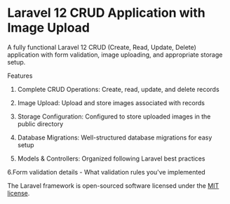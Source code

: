 # Laravel 12 CRUD Application with Image Upload


A fully functional Laravel 12 CRUD (Create, Read, Update, Delete) application with form validation, image uploading, and appropriate storage setup.

Features 

1. Complete CRUD Operations: Create, read, update, and delete records

2. Image Upload: Upload and store images associated with records

3. Storage Configuration: Configured to store uploaded images in the public directory

4. Database Migrations: Well-structured database migrations for easy setup

5. Models & Controllers: Organized following Laravel best practices
   
6.Form validation details - What validation rules you've implemented


The Laravel framework is open-sourced software licensed under the [MIT license](https://opensource.org/licenses/MIT).
